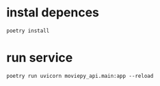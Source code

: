 # instal depences
```commandline
poetry install
```

# run service
```commandline
poetry run uvicorn moviepy_api.main:app --reload
```
